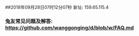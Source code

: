 ##2018年09月28日07时12分07秒 新址: 159.65.115.4
### 兔友常见问题及解答: https://github.com/wanggonging/d/blob/w/FAQ.md
